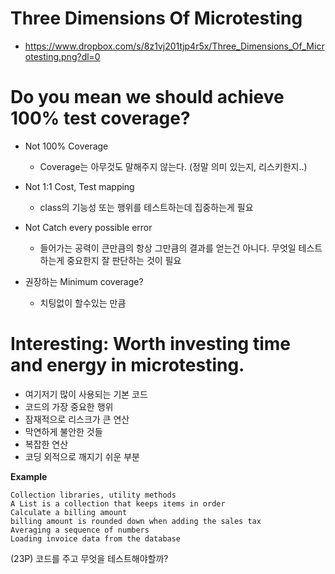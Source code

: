
# Three Dimensions Of Microtesting

* https://www.dropbox.com/s/8z1vj201tjp4r5x/Three_Dimensions_Of_Microtesting.png?dl=0


# Do you mean we should achieve 100% test coverage?

* Not 100% Coverage
    * Coverage는 아무것도 말해주지 않는다.
     (정말 의미 있는지, 리스키한지..)
* Not 1:1 Cost, Test mapping
    * class의 기능성 또는 행위를 테스트하는데 집중하는게 필요
* Not Catch every possible error
    * 들어가는 공력이 큰만큼의 항상 그만큼의 결과를 얻는건 아니다. 무엇일 테스트하는게 중요한지 잘 판단하는 것이 필요

* 권장하는 Minimum coverage?
    * 치팅없이 할수있는 만큼

# Interesting: Worth investing time and energy in microtesting.

* 여기저기 많이 사용되는 기본 코드
* 코드의 가장 중요한 행위
* 잠재적으로 리스크가 큰 연산
* 막연하게 불안한 것들
* 복잡한 연산
* 코딩 외적으로 깨지기 쉬운 부분

**Example**
```
Collection libraries, utility methods
A List is a collection that keeps items in order
Calculate a billing amount
billing amount is rounded down when adding the sales tax
Averaging a sequence of numbers
Loading invoice data from the database
```


(23P) 코드를 주고 무엇을 테스트해야할까?














